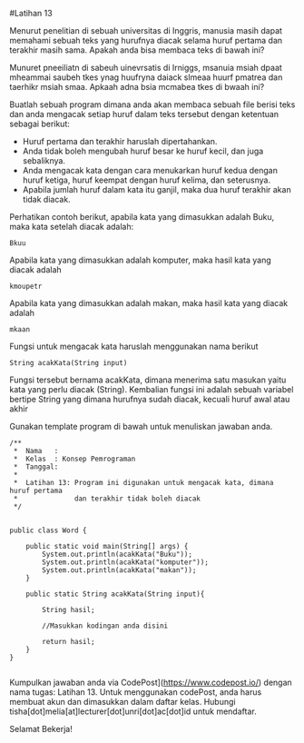 #Latihan 13

Menurut penelitian di sebuah universitas di Inggris, manusia masih dapat memahami sebuah teks yang hurufnya diacak selama huruf pertama dan terakhir masih sama. Apakah anda bisa membaca teks di bawah ini?

Munuret pneeiliatn di sabeuh uinevrsatis di Irniggs, msanuia msiah dpaat mheammai saubeh tkes ynag huufryna daiack slmeaa huurf pmatrea dan taerhikr msiah smaa. Apkaah adna bsia mcmabea tkes di bwaah ini?

Buatlah sebuah program dimana anda akan membaca sebuah file berisi teks dan anda mengacak setiap huruf dalam teks tersebut dengan ketentuan sebagai berikut:
- Huruf pertama dan terakhir haruslah dipertahankan. 
- Anda tidak boleh mengubah huruf besar ke huruf kecil, dan juga sebaliknya. 
- Anda mengacak kata dengan cara menukarkan huruf kedua dengan huruf ketiga, huruf keempat dengan huruf kelima, dan seterusnya.
- Apabila jumlah huruf dalam kata itu ganjil, maka dua huruf terakhir akan tidak diacak. 

Perhatikan contoh berikut, apabila kata yang dimasukkan adalah Buku, maka kata setelah diacak adalah:
```
Bkuu
```
Apabila kata yang dimasukkan adalah komputer, maka hasil kata yang diacak adalah
```
kmoupetr
```
Apabila kata yang dimasukkan adalah makan, maka hasil kata yang diacak adalah
```
mkaan
```

Fungsi untuk mengacak kata haruslah menggunakan nama berikut
```
String acakKata(String input)
```
Fungsi tersebut bernama acakKata, dimana menerima satu masukan yaitu kata yang perlu diacak (String). Kembalian fungsi ini adalah sebuah variabel bertipe String yang dimana hurufnya sudah diacak, kecuali huruf awal atau akhir


Gunakan template program di bawah untuk menuliskan jawaban anda. 

```
/**
 *  Nama   : 
 *  Kelas  : Konsep Pemrograman 
 *  Tanggal: 
 *
 *  Latihan 13: Program ini digunakan untuk mengacak kata, dimana huruf pertama 
 *              dan terakhir tidak boleh diacak
 */


public class Word {

    public static void main(String[] args) {
        System.out.println(acakKata("Buku"));
        System.out.println(acakKata("komputer"));
        System.out.println(acakKata("makan"));
    }
    
    public static String acakKata(String input){
        
        String hasil;

        //Masukkan kodingan anda disini

        return hasil;
    }
}


```
Kumpulkan jawaban anda via CodePost](https://www.codepost.io/) dengan nama tugas: Latihan 13. Untuk menggunakan codePost, anda harus membuat akun dan dimasukkan dalam daftar kelas. Hubungi tisha[dot]melia[at]lecturer[dot]unri[dot]ac[dot]id untuk mendaftar.

Selamat Bekerja!

